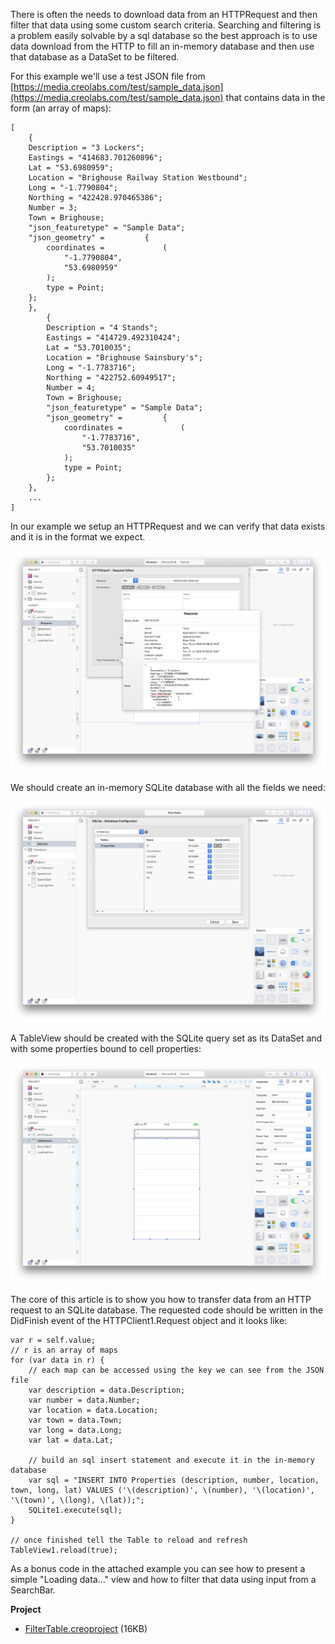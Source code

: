 There is often the needs to download data from an HTTPRequest and then filter that data using some custom search criteria. Searching and filtering is a problem easily solvable by a sql database so the best approach is to use data download from the HTTP to fill an in-memory database and then use that database as a DataSet to be filtered.

For this example we'll use a test JSON file from [https://media.creolabs.com/test/sample_data.json](https://media.creolabs.com/test/sample_data.json) that contains data in the form (an array of maps):
```
[
	{
	Description = "3 Lockers";
	Eastings = "414683.701260896";
	Lat = "53.6980959";
	Location = "Brighouse Railway Station Westbound";
	Long = "-1.7790804";
	Northing = "422428.970465386";
	Number = 3;
	Town = Brighouse;
	"json_featuretype" = "Sample Data";
	"json_geometry" =         {
		coordinates =             (
			"-1.7790804",
			"53.6980959"
		);
		type = Point;
	};
	},
		{
		Description = "4 Stands";
		Eastings = "414729.492310424";
		Lat = "53.7010035";
		Location = "Brighouse Sainsbury's";
		Long = "-1.7783716";
		Northing = "422752.60949517";
		Number = 4;
		Town = Brighouse;
		"json_featuretype" = "Sample Data";
		"json_geometry" =         {
			coordinates =             (
				"-1.7783716",
				"53.7010035"
			);
			type = Point;
		};
	},
	...
]
```

In our example we setup an HTTPRequest and we can verify that data exists and it is in the format we expect.

![HTTP2Database](../images/technotes/http2database-1.png)

We should create an in-memory SQLite database with all the fields we need:

![HTTP2Database](../images/technotes/http2database-2.png)

A TableView should be created with the SQLite query set as its DataSet and with some properties bound to cell properties:

![HTTP2Database](../images/technotes/http2database-3.png)

The core of this article is to show you how to transfer data from an HTTP request to an SQLite database. The requested code should be written in the DidFinish event of the HTTPClient1.Request object and it looks like:

```
var r = self.value;
// r is an array of maps
for (var data in r) {
	// each map can be accessed using the key we can see from the JSON file
	var description = data.Description;
	var number = data.Number;
	var location = data.Location;
	var town = data.Town;
	var long = data.Long;
	var lat = data.Lat;
	
	// build an sql insert statement and execute it in the in-memory database
	var sql = "INSERT INTO Properties (description, number, location, town, long, lat) VALUES ('\(description)', \(number), '\(location)', '\(town)', \(long), \(lat));";
	SQLite1.execute(sql);
}

// once finished tell the Table to reload and refresh
TableView1.reload(true);
```

As a bonus code in the attached example you can see how to present a simple "Loading data..." view and how to filter that data using input from a SearchBar.

**Project**
* [FilterTable.creoproject]({{github_raw_link}}/assets/filtertable.zip) (16KB)
